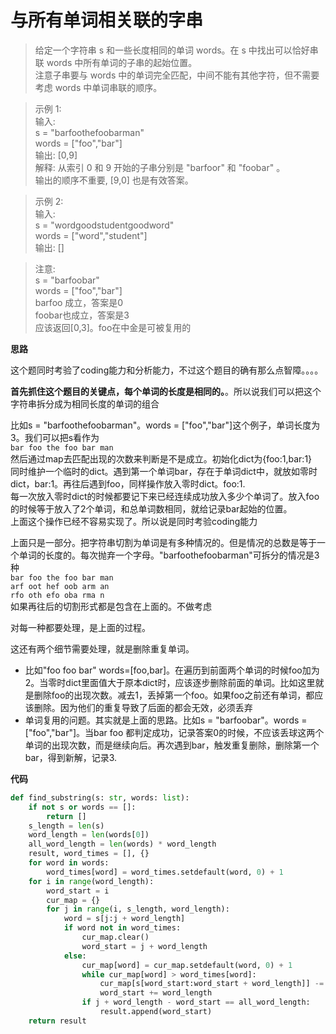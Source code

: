 # 与所有单词相关联的字串
> 给定一个字符串 s 和一些长度相同的单词 words。在 s 中找出可以恰好串联 words 中所有单词的子串的起始位置。  
> 注意子串要与 words 中的单词完全匹配，中间不能有其他字符，但不需要考虑 words 中单词串联的顺序。

>示例 1:  
输入:  
s = "barfoothefoobarman"  
words = ["foo","bar"]  
输出: [0,9]  
解释: 从索引 0 和 9 开始的子串分别是 "barfoor" 和 "foobar" 。  
输出的顺序不重要, [9,0] 也是有效答案。  

>示例 2:  
输入:  
s = "wordgoodstudentgoodword"  
words = ["word","student"]  
输出: []

> 注意:  
> s = "barfoobar"    
> words = ["foo","bar"]  
> barfoo 成立，答案是0  
> foobar也成立，答案是3  
> 应该返回[0,3]。foo在中金是可被复用的

**思路**

这个题同时考验了coding能力和分析能力，不过这个题目的确有那么点智障。。。。

**首先抓住这个题目的关键点，每个单词的长度是相同的。**。所以说我们可以把这个字符串拆分成为相同长度的单词的组合

比如s = "barfoothefoobarman"。words = ["foo","bar"]这个例子，单词长度为3。我们可以把s看作为  
`bar foo the foo bar man`  
然后通过map去匹配出现的次数来判断是不是成立。初始化dict为{foo:1,bar:1}  
同时维护一个临时的dict。遇到第一个单词bar，存在于单词dict中，就放如零时dict，bar:1。再往后遇到foo，同样操作放入零时dict。foo:1.  
每一次放入零时dict的时候都要记下来已经连续成功放入多少个单词了。放入foo的时候等于放入了2个单词，和总单词数相同，就给记录bar起始的位置。  
上面这个操作已经不容易实现了。所以说是同时考验coding能力  

上面只是一部分。把字符串切割为单词是有多种情况的。但是情况的总数是等于一个单词的长度的。每次抛弃一个字母。"barfoothefoobarman"可拆分的情况是3种  
`bar foo the foo bar man`   
`arf oot hef oob arm an`   
`rfo oth efo oba rma n`   
如果再往后的切割形式都是包含在上面的。不做考虑

对每一种都要处理，是上面的过程。

这还有两个细节需要处理，就是删除重复单词。  
- 比如"foo foo bar" words=[foo,bar]。在遍历到前面两个单词的时候foo加为2。当零时dict里面值大于原本dict时，应该逐步删除前面的单词。比如这里就是删除foo的出现次数。减去1，丢掉第一个foo。如果foo之前还有单词，都应该删除。因为他们的重复导致了后面的都会无效，必须丢弃
- 单词复用的问题。其实就是上面的思路。比如s = "barfoobar"。words =["foo","bar"]。当bar foo 都判定成功，记录答案0的时候，不应该丢球这两个单词的出现次数，而是继续向后。再次遇到bar，触发重复删除，删除第一个bar，得到新解，记录3.


**代码**

```python
def find_substring(s: str, words: list):
    if not s or words == []:
        return []
    s_length = len(s)
    word_length = len(words[0])
    all_word_length = len(words) * word_length
    result, word_times = [], {}
    for word in words:
        word_times[word] = word_times.setdefault(word, 0) + 1
    for i in range(word_length):
        word_start = i
        cur_map = {}
        for j in range(i, s_length, word_length):
            word = s[j:j + word_length]
            if word not in word_times:
                cur_map.clear()
                word_start = j + word_length
            else:
                cur_map[word] = cur_map.setdefault(word, 0) + 1
                while cur_map[word] > word_times[word]:
                    cur_map[s[word_start:word_start + word_length]] -= 1
                    word_start += word_length
                if j + word_length - word_start == all_word_length:
                    result.append(word_start)
    return result
```